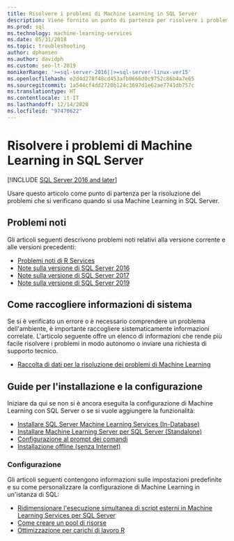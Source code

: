 ```yaml
---
title: Risolvere i problemi di Machine Learning in SQL Server
description: Viene fornito un punto di partenza per risolvere i problemi di Machine Learning in SQL.
ms.prod: sql
ms.technology: machine-learning-services
ms.date: 05/31/2018
ms.topic: troubleshooting
author: dphansen
ms.author: davidph
ms.custom: seo-lt-2019
monikerRange: '>=sql-server-2016||>=sql-server-linux-ver15'
ms.openlocfilehash: e2d4d278f48cd453afb0666d0c9752c86b4a7e65
ms.sourcegitcommit: 1a544cf4dd2720b124c3697d1e62ae7741db757c
ms.translationtype: HT
ms.contentlocale: it-IT
ms.lasthandoff: 12/14/2020
ms.locfileid: "97470622"
---
```

# <a name="troubleshoot-machine-learning-in-sql-server"></a>Risolvere i problemi di Machine Learning in SQL Server
[!INCLUDE [SQL Server 2016 and later](../../includes/applies-to-version/sqlserver2016.md)]

Usare questo articolo come punto di partenza per la risoluzione dei problemi che si verificano quando si usa Machine Learning in SQL Server.

## <a name="known-issues"></a>Problemi noti

Gli articoli seguenti descrivono problemi noti relativi alla versione corrente e alle versioni precedenti:

+ [Problemi noti di R Services](known-issues-for-sql-server-machine-learning-services.md)
+ [Note sulla versione di SQL Server 2016](../../sql-server/sql-server-2016-release-notes.md)
+ [Note sulla versione di SQL Server 2017](../../sql-server/sql-server-2017-release-notes.md)
+ [Note sulla versione di SQL Server 2019](../../sql-server/sql-server-version-15-release-notes.md)

## <a name="how-to-gather-system-information"></a>Come raccogliere informazioni di sistema

Se si è verificato un errore o è necessario comprendere un problema dell'ambiente, è importante raccogliere sistematicamente informazioni correlate. L'articolo seguente offre un elenco di informazioni che rende più facile risolvere i problemi in modo autonomo o inviare una richiesta di supporto tecnico.

+ [Raccolta di dati per la risoluzione dei problemi di Machine Learning](data-collection-ml-troubleshooting-process.md)

## <a name="setup-and-configuration-guides"></a>Guide per l'installazione e la configurazione

Iniziare da qui se non si è ancora eseguita la configurazione di Machine Learning con SQL Server o se si vuole aggiungere la funzionalità:

+ [Installare SQL Server Machine Learning Services (In-Database)](../install/sql-machine-learning-services-windows-install.md)
+ [Installare Machine Learning Server per SQL Server (Standalone)](../install/sql-machine-learning-standalone-windows-install.md)
+ [Configurazione al prompt dei comandi](../install/sql-ml-component-commandline-install.md)
+ [Installazione offline (senza Internet)](../install/sql-ml-component-install-without-internet-access.md)

### <a name="configuration"></a>Configurazione

Gli articoli seguenti contengono informazioni sulle impostazioni predefinite e su come personalizzare la configurazione di Machine Learning in un'istanza di SQL:

+ [Ridimensionare l'esecuzione simultanea di script esterni in Machine Learning Services per SQL Server](../administration/scale-concurrent-execution-external-scripts.md)   
+ [Come creare un pool di risorse](../administration/create-external-resource-pool.md)
+ [Ottimizzazione per carichi di lavoro R](../r/operationalizing-your-r-code.md)
